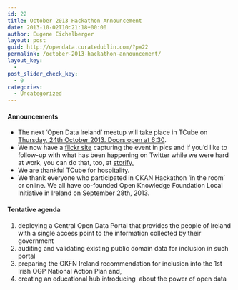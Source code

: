 ```yaml
---
id: 22
title: October 2013 Hackathon Announcement
date: 2013-10-02T10:21:18+00:00
author: Eugene Eichelberger
layout: post
guid: http://opendata.curatedublin.com/?p=22
permalink: /october-2013-hackathon-announcement/
layout_key:
  - 
post_slider_check_key:
  - 0
categories:
  - Uncategorized
---
```

#### Announcements

  * The next ‘Open Data Ireland’ meetup will take place in TCube on <span style="text-decoration: underline;">Thursday, 24th October 2013. Doors open at 6:30</span>.
  * We now have a [flickr site](http://www.flickr.com/photos/103272632@N04/sets/72157636045868843/) capturing the event in pics and if you’d like to follow-up with what has been happening on Twitter while we were hard at work, you can do that, too, at [storify.](http://storify.com/Fingal/ckan-hackathon)
  * We are thankful TCube for hospitality.
  * We thank everyone who participated in CKAN Hackathon ‘in the room’ or online. We all have co-founded Open Knowledge Foundation Local Initiative in Ireland on September 28th, 2013.

#### Tentative agenda

  1. deploying a Central Open Data Portal that provides the people of Ireland with a single access point to the information collected by their government
  2. auditing and validating existing public domain data for inclusion in such portal
  3. preparing the OKFN Ireland recommendation for inclusion into the 1st Irish OGP National Action Plan and,
  4. creating an educational hub introducing  about the power of open data